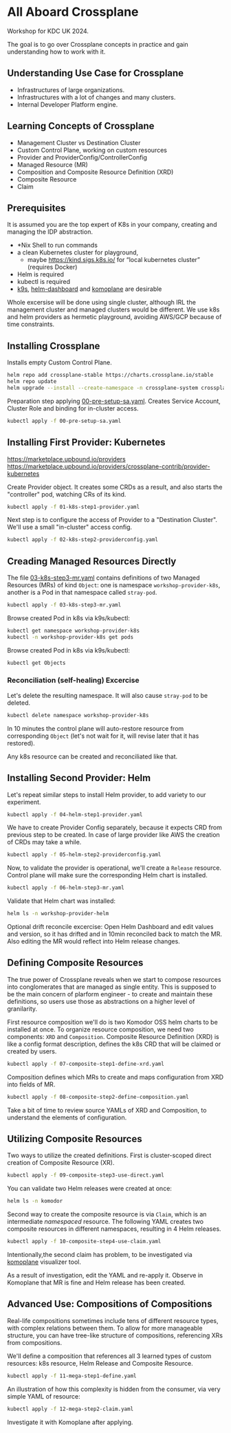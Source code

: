 # All Aboard Crossplane

Workshop for KDC UK 2024.

The goal is to go over Crossplane concepts in practice and gain understanding how to work with it.

## Understanding Use Case for Crossplane

- Infrastructures of large organizations.
- Infrastructures with a lot of changes and many clusters.
- Internal Developer Platform engine.

## Learning Concepts of Crossplane

- Management Cluster vs Destination Cluster
- Custom Control Plane, working on custom resources
- Provider and ProviderConfig/ControllerConfig
- Managed Resource (MR)
- Composition and Composite Resource Definition (XRD)
- Composite Resource
- Claim

## Prerequisites

It is assumed you are the top expert of K8s in your company, creating and managing the IDP abstraction.

- *Nix Shell to run commands
- a clean Kubernetes cluster for playground,
    - maybe https://kind.sigs.k8s.io/ for “local kubernetes cluster” (requires Docker)
- Helm is required
- kubectl is required
- [k9s](https://k9scli.io/), [helm-dashboard](https://github.com/komodorio/helm-dashboard) and [komoplane](https://github.com/komodorio/komoplane) are desirable

Whole excersise will be done using single cluster, although IRL the management cluster and managed clusters would be
different. We use k8s and helm providers as hermetic playground, avoiding AWS/GCP because of time constraints.

## Installing Crossplane

Installs empty Custom Control Plane.

```bash
helm repo add crossplane-stable https://charts.crossplane.io/stable
helm repo update
helm upgrade --install --create-namespace -n crossplane-system crossplane crossplane/crossplane
```

Preparation step applying [00-pre-setup-sa.yaml](00-pre-setup-sa.yaml).
Creates Service Account, Cluster Role and binding for in-cluster access.

```bash
kubectl apply -f 00-pre-setup-sa.yaml
```

## Installing First Provider: Kubernetes

https://marketplace.upbound.io/providers
https://marketplace.upbound.io/providers/crossplane-contrib/provider-kubernetes

Create Provider object. It creates some CRDs as a result, and also starts the "controller" pod, watching CRs of its
kind.

```bash
kubectl apply -f 01-k8s-step1-provider.yaml
```

Next step is to configure the access of Provider to a "Destination Cluster". We'll use a small "in-cluster" access
config.

```bash
kubectl apply -f 02-k8s-step2-providerconfig.yaml
```

## Creading Managed Resources Directly

The file [03-k8s-step3-mr.yaml](03-k8s-step3-mr.yaml) contains definitions of two Managed Resources (MRs) of kind
`Object`: one is namespace `workshop-provider-k8s`, another is a Pod in that namespace called `stray-pod`.

```bash
kubectl apply -f 03-k8s-step3-mr.yaml
```

Browse created Pod in k8s via k9s/kubectl:

```bash
kubectl get namespace workshop-provider-k8s
kubectl -n workshop-provider-k8s get pods
```

Browse created Pod in k8s via k9s/kubectl:

```bash
kubectl get Objects
```

### Reconciliation (self-healing) Excercise

Let's delete the resulting namespace. It will also cause `stray-pod` to be deleted.

```bash
kubectl delete namespace workshop-provider-k8s
```

In 10 minutes the control plane will auto-restore resource from corresponding `Object` (let's not wait for it, will
revise later that it has restored).

Any k8s resource can be created and reconciliated like that.

## Installing Second Provider: Helm

Let's repeat similar steps to install Helm provider, to add variety to our experiment.

```bash
kubectl apply -f 04-helm-step1-provider.yaml
```

We have to create Provider Config separately, because it expects CRD from previous step to be created. In case of large
provider like AWS the creation of CRDs may take a while.

```bash
kubectl apply -f 05-helm-step2-providerconfig.yaml
```

Now, to validate the provider is operational, we'll create a `Release` resource. Control plane will make sure the
corresponding Helm chart is installed.

```bash
kubectl apply -f 06-helm-step3-mr.yaml
```

Validate that Helm chart was installed:

```bash
helm ls -n workshop-provider-helm
```

Optional drift reconcile excercise: Open Helm Dashboard and edit values and version, so it has drifted and in 10min
reconciled back to match the MR. Also editing the MR would reflect into Helm release changes.

## Defining Composite Resources

The true power of Crossplane reveals when we start to compose resources into conglomerates that are managed as single
entity. This is supposed to be the main concern of plarform engineer - to create and maintain these definitions, so
users use those as abstractions on a higher level of granilarity.

First resource composition we'll do is two Komodor OSS helm charts to be installed at once.
To organize resource composition, we need two components: `XRD` and `Composition`.
Composite Resource Definition (XRD) is like a config format description, defines the k8s CRD that will be claimed or
created by users.

```bash
kubectl apply -f 07-composite-step1-define-xrd.yaml
```

Composition defines which MRs to create and maps configuration from XRD into fields of MR.
```bash
kubectl apply -f 08-composite-step2-define-composition.yaml
```

Take a bit of time to review source YAMLs of XRD and Composition, to understand the elements of configuration.

## Utilizing Composite Resources

Two ways to utilize the created definitions. First is cluster-scoped direct creation of Composite Resource (XR).
```bash
kubectl apply -f 09-composite-step3-use-direct.yaml
```

You can validate two Helm releases were created at once:
```bash
helm ls -n komodor
```

Second way to create the composite resource is via `Claim`, which is an intermediate _namespaced_ resource. The following YAML creates two composite resources in different namespaces, resulting in 4 Helm releases.
```bash
kubectl apply -f 10-composite-step4-use-claim.yaml
```
Intentionally,the second claim has problem, to be investigated via [komoplane](https://github.com/komodorio/komoplane) visualizer tool.

As a result of investigation, edit the YAML and re-apply it. Observe in Komoplane that MR is fine and Helm release has been created.

## Advanced Use: Compositions of Compositions

Real-life compositions sometimes include tens of different resource types, with complex relations between them. To allow for more manageable structure, you can have tree-like structure of compositions, referencing XRs from compositions.

We'll define a composition that references all 3 learned types of custom resources: k8s resource, Helm Release and
Composite Resource. 
```bash
kubectl apply -f 11-mega-step1-define.yaml
```

An illustration of how this complexity is hidden from the consumer, via very simple YAML of resource:
```bash
kubectl apply -f 12-mega-step2-claim.yaml
```

Investigate it with Komoplane after applying.